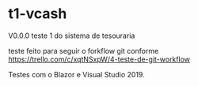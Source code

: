 # t1-vcash
V0.0.0
teste 1 do sistema de tesouraria

teste feito para seguir o forkflow git conforme 
https://trello.com/c/xqtNSxpW/4-teste-de-git-workflow


Testes com o Blazor e Visual Studio 2019. 
